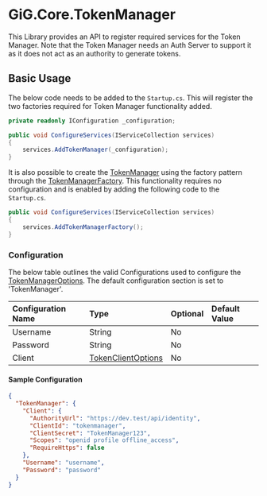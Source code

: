 ﻿# GiG.Core.TokenManager

This Library provides an API to register required services for the Token Manager. Note that the Token Manager needs an Auth Server to support it as it does not 
act as an authority to generate tokens.

## Basic Usage

The below code needs to be added to the `Startup.cs`. This will register the two factories required for Token Manager functionality added.

```csharp
private readonly IConfiguration _configuration;

public void ConfigureServices(IServiceCollection services)
{
    services.AddTokenManager(_configuration);
}
```

It is also possible to create the [TokenManager](../src/GiG.Core.TokenManager/Implementation/TokenManager.cs) using the factory pattern through the [TokenManagerFactory](../src/GiG.Core.TokenManager/Implementation/TokenManagerFactory.cs). 
This functionality requires no configuration and is enabled by adding the following code to the `Startup.cs`.

```csharp
public void ConfigureServices(IServiceCollection services)
{
    services.AddTokenManagerFactory();
}
```

### Configuration

The below table outlines the valid Configurations used to configure the [TokenManagerOptions](../src/GiG.Core.TokenManager.Abstractions/Models/TokenManagerOptions.cs). 
The default configuration section is set to 'TokenManager'.

| Configuration Name | Type                                                                                         | Optional | Default Value |
|:-------------------|:---------------------------------------------------------------------------------------------|:---------|:--------------|
| Username           | String                                                                                       | No       |               |
| Password           | String                                                                                       | No       |               |
| Client             | [TokenClientOptions](../src/GiG.Core.TokenManager.Abstractions/Models/TokenClientOptions.cs) | No       |               |

#### Sample Configuration

```json
{
  "TokenManager": {
    "Client": {
      "AuthorityUrl": "https://dev.test/api/identity",
      "ClientId": "tokenmanager",
      "ClientSecret": "TokenManager123",
      "Scopes": "openid profile offline_access",
      "RequireHttps": false
    },
    "Username": "username",
    "Password": "password"
  }
}
```
